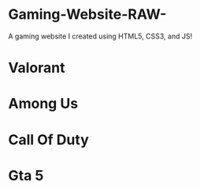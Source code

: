# Gaming-Website-RAW-

A gaming website I created using HTML5, CSS3, and JS!
# Valorant
# Among Us
# Call Of Duty
# Gta 5
